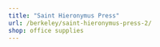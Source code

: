 ```yaml
---
title: "Saint Hieronymus Press"
url: /berkeley/saint-hieronymus-press-2/
shop: office supplies
---
```

